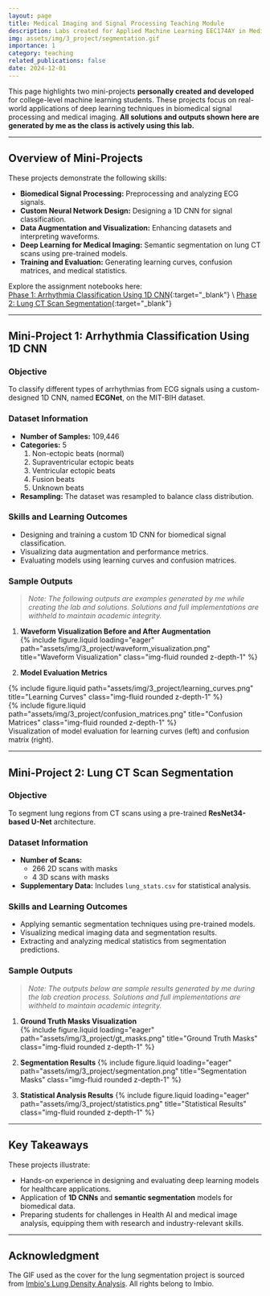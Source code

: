 ```yaml
---
layout: page
title: Medical Imaging and Signal Processing Teaching Module
description: Labs created for Applied Machine Learning EEC174AY in Medical Imaging and Signal Processing
img: assets/img/3_project/segmentation.gif
importance: 1
category: teaching
related_publications: false
date: 2024-12-01
---
```


This page highlights two mini-projects **personally created and developed** for college-level machine learning students. These projects focus on real-world applications of deep learning techniques in biomedical signal processing and medical imaging. **All solutions and outputs shown here are generated by me as the class is actively using this lab.**

---

## **Overview of Mini-Projects**

These projects demonstrate the following skills:

- **Biomedical Signal Processing:** Preprocessing and analyzing ECG signals.
- **Custom Neural Network Design:** Designing a 1D CNN for signal classification.
- **Data Augmentation and Visualization:** Enhancing datasets and interpreting waveforms.
- **Deep Learning for Medical Imaging:** Semantic segmentation on lung CT scans using pre-trained models.
- **Training and Evaluation:** Generating learning curves, confusion matrices, and medical statistics.

Explore the assignment notebooks here:  
[Phase 1: Arrhythmia Classification Using 1D CNN](https:github.com/EEC174-Fall24/MiniProjectB2/blob/main/B2_Phase1.ipynb){:target="\_blank"} \\
[Phase 2: Lung CT Scan Segmentation](https://github.com/EEC174-Fall24/MiniProjectB2/blob/main/B2_Phase2.ipynb){:target="\_blank"}

---

## **Mini-Project 1: Arrhythmia Classification Using 1D CNN**

### **Objective**

To classify different types of arrhythmias from ECG signals using a custom-designed 1D CNN, named **ECGNet**, on the MIT-BIH dataset.

### **Dataset Information**

- **Number of Samples:** 109,446
- **Categories:** 5
  1. Non-ectopic beats (normal)
  2. Supraventricular ectopic beats
  3. Ventricular ectopic beats
  4. Fusion beats
  5. Unknown beats
- **Resampling:** The dataset was resampled to balance class distribution.

### **Skills and Learning Outcomes**

- Designing and training a custom 1D CNN for biomedical signal classification.
- Visualizing data augmentation and performance metrics.
- Evaluating models using learning curves and confusion matrices.

### **Sample Outputs**

> _Note: The following outputs are examples generated by me while creating the lab and solutions. Solutions and full implementations are withheld to maintain academic integrity._

1. **Waveform Visualization Before and After Augmentation**  
   {% include figure.liquid loading="eager" path="assets/img/3_project/waveform_visualization.png" title="Waveform Visualization" class="img-fluid rounded z-depth-1" %}

2. **Model Evaluation Metrics**
<div class="row justify-content-sm-center">
    <div class="col-sm-8 mt-3 mt-md-0">
        {% include figure.liquid path="assets/img/3_project/learning_curves.png" title="Learning Curves" class="img-fluid rounded z-depth-1" %}
    </div>
    <div class="col-sm-4 mt-3 mt-md-0">
        {% include figure.liquid path="assets/img/3_project/confusion_matrices.png" title="Confusion Matrices" class="img-fluid rounded z-depth-1" %}
    </div>
</div>

<div class="caption">
Visualization of model evaluation for learning curves (left) and confusion matrix (right).
</div>

---

## **Mini-Project 2: Lung CT Scan Segmentation**

### **Objective**

To segment lung regions from CT scans using a pre-trained **ResNet34-based U-Net** architecture.

### **Dataset Information**

- **Number of Scans:**
  - 266 2D scans with masks
  - 4 3D scans with masks
- **Supplementary Data:** Includes `lung_stats.csv` for statistical analysis.

### **Skills and Learning Outcomes**

- Applying semantic segmentation techniques using pre-trained models.
- Visualizing medical imaging data and segmentation results.
- Extracting and analyzing medical statistics from segmentation predictions.

### **Sample Outputs**

> _Note: The outputs below are sample results generated by me during the lab creation process. Solutions and full implementations are withheld to maintain academic integrity._

1. **Ground Truth Masks Visualization**  
   {% include figure.liquid loading="eager" path="assets/img/3_project/gt_masks.png" title="Ground Truth Masks" class="img-fluid rounded z-depth-1" %}

2. **Segmentation Results**
   {% include figure.liquid loading="eager" path="assets/img/3_project/segmentation.png" title="Segmentation Masks" class="img-fluid rounded z-depth-1" %}

3. **Statistical Analysis Results**
   {% include figure.liquid loading="eager" path="assets/img/3_project/statistics.png" title="Statistical Results" class="img-fluid rounded z-depth-1" %}

---

## **Key Takeaways**

These projects illustrate:

- Hands-on experience in designing and evaluating deep learning models for healthcare applications.
- Application of **1D CNNs** and **semantic segmentation** models for biomedical data.
- Preparing students for challenges in Health AI and medical image analysis, equipping them with research and industry-relevant skills.

---

## Acknowledgment

The GIF used as the cover for the lung segmentation project is sourced from [Imbio's Lung Density Analysis](https://www.imbio.com/products/lung-density-analysis-inspiration/). All rights belong to Imbio.
